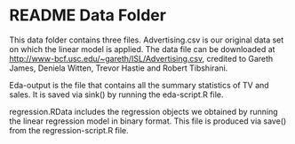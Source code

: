 # README Data Folder

This data folder contains three files. Advertising.csv is our original data set on which the linear model is applied. The data file can be downloaded at http://www-bcf.usc.edu/~gareth/ISL/Advertising.csv, credited to Gareth James, Deniela Witten, Trevor Hastie and Robert Tibshirani.

Eda-output is the file that contains all the summary statistics of TV and sales. It is saved via sink() by running the eda-script.R file. 

regression.RData includes the regression objects we obtained by running the linear regression model in binary format. This file is produced via save() from the regression-script.R file. 
